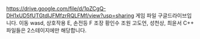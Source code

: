 https://drive.google.com/file/d/1pZCgQ-DH1xUD5fUTGtdIJFMfzrRQLFMf/view?usp=sharing
게임 파일 구글드라이브입니다.
이동 wasd, 상호작용 E, 손전등 F
조장 황인수
조원 고도언, 성천상, 최윤서
C++ 파일들은 2스테이지에만 해당합니다.
